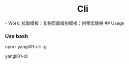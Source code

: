 <h1 align="center">Cli</h1>
- Work: 拉取模板；复制页面级别模板；附带宏替换
## Usage

### Use bash
npm i yangli01-cli -g

yangli01-cli